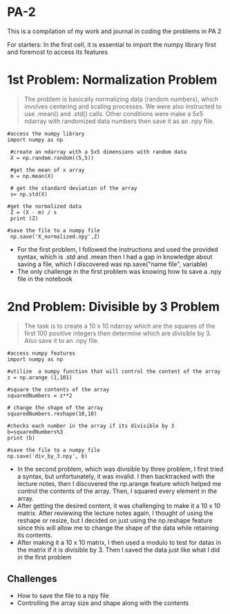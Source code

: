 # PA-2
This is a compilation of my work and journal in coding the problems in PA 2

For starters:
In the first cell, it is essential to import the numpy library first and foremost to access its features

# 1st Problem: Normalization Problem

> The problem is basically normalizing data (random numbers), which involves centering and scaling processes. We were also instructed to use .mean() and .std() calls. Other conditions were make a 5x5 ndarray with randomized data numbers then save it as an .npy file. 
```
#access the numpy library
import numpy as np

 #create an ndarray with a 5x5 dimensions with random data 
 X = np.random.random((5,5))

 #get the mean of x array
 m = np.mean(X)

 # get the standard deviation of the array
 s= np.std(X)

#get the normalized data
 Z = (X - m) / s
 print (Z)

#save the file to a numpy file
 np.save('X_normalized.npy',Z) 
```
- For the first problem, I followed the instructions and used the provided syntax, which is .std and .mean then I had a gap in knowledge about saving a file, which I discovered was np.save("name file", variable)
- The only challenge in the first problem was knowing how to save a .npy file in the notebook

# 2nd Problem: Divisible by 3 Problem


> The task is to create a 10 x 10 ndarray which are the squares of the first 100 positive
integers then determine which are divisible by 3. Also save it to an .npy file.
```
#access numpy features
import numpy as np

#utilize  a numpy function that will control the content of the array
z = np.arange (1,101)

#square the contents of the array
squaredNumbers = z**2

# change the shape of the array
squaredNumbers.reshape(10,10)

#checks each number in the array if its divisible by 3
b=squaredNumbers%3 
print (b)

#save the file to a numpy file
np.save('div_by_3.npy', b)
```
- In the second problem, which was divisible by three problem, I first tried a syntax, but unfortunately, it was invalid. I then backtracked with the lecture notes, then I discovered the np.arange feature which helped me control the contents of the array. Then, I squared every element in the array.
- After getting the desired content, it was challenging to make it a 10 x 10 matrix. After reviewing the lecture notes again, I thought of using the reshape or resize, but I decided on just using the np.reshape feature since this will allow me to change the shape of the data while retaining its contents.
- After making it a 10 x 10 matrix, I then used a modulo to test for datas in the matrix if it is divisible by 3. Then I saved the data just like what I did in the first problem

## Challenges
- How to save the file to a npy file
- Controlling the array size and shape along with the contents


